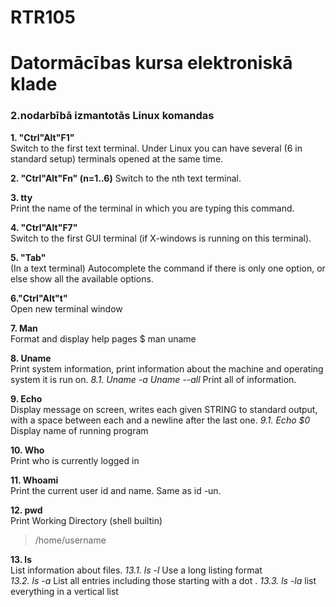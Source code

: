 # RTR105  
# Datormācības kursa elektroniskā klade  
### 2.nodarbībā izmantotās Linux komandas



**1. "Ctrl"Alt"F1"**   
Switch to the first text terminal. Under Linux you can have several (6 in standard setup) terminals opened at the same time.
  
**2. "Ctrl"Alt"Fn" (n=1..6)** 
Switch to the nth text terminal.
  
**3. tty**  
Print the name of the terminal in which you are typing this command.

**4. "Ctrl"Alt"F7"**  
 Switch to the first GUI terminal (if X-windows is running on this terminal).
  
**5. "Tab"**  
(In a text terminal) Autocomplete the command  if there is only one option, or else show all the available options. 
  
**6."Ctrl"Alt"t"**  
Open new terminal window
  
**7. Man**  
 Format and display help pages
  $ man uname
  
**8. Uname**  
Print system information, print information about the machine and operating system it is run on.
*8.1. Uname -a
     Uname --all*
Print all of information.

**9. Echo**   
Display message on screen, writes each given STRING to standard output, with a space between each and a newline after the last one.
*9.1. Echo $0*
Display name of running program

**10. Who**   
Print who is currently logged in

**11. Whoami**  
Print the current user id and name. Same as id -un.

**12. pwd**  
Print Working Directory (shell builtin)
> /home/username

**13. ls**  
List information about files.
*13.1. ls -l*
 Use a long listing format   
*13.2. ls -a*
  List all entries including those starting with a dot .
*13.3. ls -la*
  list everything in a vertical list
 
 
  





